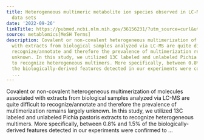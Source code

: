 ```yaml
---
title: Heterogeneous multimeric metabolite ion species observed in LC-MS based metabolomics
  data sets
date: '2022-09-26'
linkTitle: https://pubmed.ncbi.nlm.nih.gov/36156231/?utm_source=curl&utm_medium=rss&utm_campaign=pubmed-2&utm_content=1Zkrxt7ktlCbHBXEV3v65xxSnkSWNsJ1A6Fq3gBniKhGfIUslK&fc=20210907212339&ff=20220928215211&v=2.17.8
source: metablomics[MeSH Terms]
description: Covalent or non-covalent heterogeneous multimerization of molecules associated
  with extracts from biological samples analyzed via LC-MS are quite difficult to
  recognize/annotate and therefore the prevalence of multimerization remains largely
  unknown. In this study, we utilized 13C labeled and unlabeled Pichia pastoris extracts
  to recognize heterogeneous multimers. More specifically, between 0.8% and 1.5% of
  the biologically-derived features detected in our experiments were confirmed to
  ...
---
```

Covalent or non-covalent heterogeneous multimerization of molecules associated with extracts from biological samples analyzed via LC-MS are quite difficult to recognize/annotate and therefore the prevalence of multimerization remains largely unknown. In this study, we utilized 13C labeled and unlabeled Pichia pastoris extracts to recognize heterogeneous multimers. More specifically, between 0.8% and 1.5% of the biologically-derived features detected in our experiments were confirmed to ...